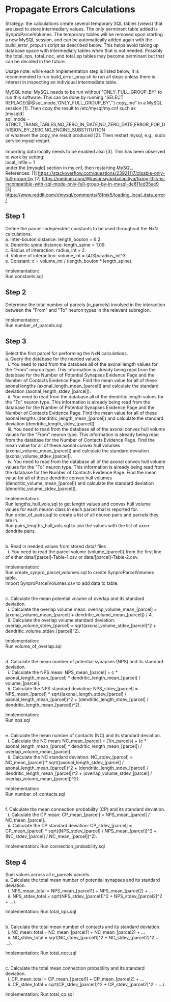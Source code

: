 Propagate Errors Calculations
=============================

Strategy: the calculations create several temporary SQL tables (views) that are
used to store intermediary values. The only perminant table added is
SynproParcelVolumes. The temporary tables will be removed upon starting a new
MySQL session, and can be automatically added again with the build_error_prop.sh
script as described below. This helps avoid taking up database space with intermediary
tables when that is not needed. Possibly the total_nps, total_noc, and total_sp
tables may become perminant but that can be decided in the future.

Usage note: while each implementation step is listed below, it is recommended to run 
build_error_prop.sh to run all steps unless there is interest in inspecting an 
individual intermediate table.

MySQL note: MySQL needs to be run without "ONLY_FULL_GROUP_BY" to run this software.
This can be done by running "SELECT REPLACE(@@sql_mode,'ONLY_FULL_GROUP_BY','') copy_me"
in a MySQL session [1]. Then copy the result to /etc/mysql/my.cnf such as 
<br>[mysqld]
<br>sql_mode = STRICT_TRANS_TABLES,NO_ZERO_IN_DATE,NO_ZERO_DATE,ERROR_FOR_DIVISION_BY_ZERO,NO_ENGINE_SUBSTITUTION
<br>or whatever the copy_me result produced [2]. Then restart mysql, e.g., sudo service mysql restart.
<br>
<br>Importing data locally needs to be enabled also [3]. This has been observed to work by
setting:
<br>local_infile = 1
<br>under the [mysqld] section in my.cnf, then restarting MySQL.
<br>References: [1] https://stackoverflow.com/questions/23921117/disable-only-full-group-by
[2] https://medium.com/@kasunsiyambalapitiya/fixing-this-is-incompatible-with-sql-mode-only-full-group-by-in-mysql-de811ed35ae9
[3] https://www.reddit.com/r/mysql/comments/f8fmk5/loading_local_data_error/

## Step 1

Define the parcel-independent constants to be used throughout the NxN calculations.
<br>a. Inter-bouton distance: length_bouton = 6.2.
<br>b. Dendritic spine distance: length_spine = 1.09.
<br>c. Radius of interaction: radius_int = 2.
<br>d. Volume of interaction: volume_int = (4/3)*pi*radius_int^3.
<br>e. Constant: c = volume_int / (length_bouton * length_spine).

Implementation:
<br>Run constants.sql

## Step 2
Determine the total number of parcels (n_parcels) involved in the interaction between the "From" and "To" neuron types in the relevant subregion.

Implementation:
<br>Run number_of_parcels.sql

## Step 3
Select the first parcel for performing the NxN calculations.
<br>a. Query the database for the needed values.
<br>&nbsp;&nbsp;i. You need to read from the database all of the axonal length values for the "From" neuron type. This information is already being read from the database for the Number of Potential Synapses Evidence Page and the Number of Contacts Evidence Page. Find the mean value for all of these axonal lengths (axonal_length_mean_[parcel]) and calculate the standard deviation (axonal_length_stdev_[parcel]).
<br>&nbsp;&nbsp;ii. You need to read from the database all of the dendritic length values for the "To" neuron type. This information is already being read from the database for the Number of Potential Synapses Evidence Page and the Number of Contacts Evidence Page. Find the mean value for all of these axonal lengths (dendritic_length_mean_[parcel]) and calculate the standard deviation (dendritic_length_stdev_[parcel]).
<br>&nbsp;&nbsp;iii. You need to read from the database all of the axonal convex hull volume values for the "From" neuron type. This information is already being read from the database for the Number of Contacts Evidence Page. Find the mean value for all of these axonal convex hull volumes (axonal_volume_mean_[parcel]) and calculate the standard deviation (axonal_volume_stdev_[parcel]).
<br>&nbsp;&nbsp;iv. You need to read from the database all of the axonal convex hull volume values for the "To" neuron type. This information is already being read from the database for the Number of Contacts Evidence Page. Find the mean value for all of these dendritic convex hull volumes (dendritic_volume_mean_[parcel]) and calculate the standard deviation (dendritic_volume_stdev_[parcel]).

Implementation:
<br>Run lengths_hull_vols.sql to get length values and convex hull volume values for each neuron class in each parcel that is reported for.
<br>Run order_of_pairs.sql to create a list of all neuron pairs and parcels they are in.
<br>Run pairs_lengths_hull_vols.sql to join the values with the list of axon-dendrite pairs.

<br>b. Read in needed values from stored data/ files
<br>&nbsp;&nbsp;i. You need to read the parcel volume (volume_[parcel]) from the first line of either data/[parcel]-Table-1.csv or data/[parcel]-Table-2.csv.

Implementation:
<br>Run create_synpro_parcel_volumes.sql to create SynproParcelVolumes table.
<br>Import SynproParcelVolumes.csv to add data to table. 

<br>c. Calculate the mean potential volume of overlap and its standard deviation.
<br>&nbsp;&nbsp;i. Calculate the overlap volume mean: overlap_volume_mean_[parcel] = (axonal_volume_mean_[parcel] + dendritic_volume_mean_[parcel]) / 4.
<br>&nbsp;&nbsp;ii. Calculate the overlap volume standard deviation: overlap_volume_stdev_[parcel] = sqrt(axonal_volume_stdev_[parcel]^2 + dendritic_volume_stdev_[parcel]^2).

Implementation:
<br>Run volume_of_overlap.sql

<br>d. Calculate the mean number of potential synapses (NPS) and its standard deviation.
<br>&nbsp;&nbsp;i. Calculate the NPS mean: NPS_mean_[parcel] = c * axonal_length_mean_[parcel] * dendritic_length_mean_[parcel] / volume_[parcel].
<br>&nbsp;&nbsp;ii. Calculate the NPS standard deviation: NPS_stdev_[parcel] = NPS_mean_[parcel] * sqrt((axonal_length_stdev_[parcel] / axonal_length_mean_[parcel])^2 + (dendritic_length_stdev_[parcel] / dendritic_length_mean_[parcel])^2).

Implementation:
<br>Run nps.sql

<br>e. Calculate the mean number of contacts (NC) and its standard deviation.
<br>&nbsp;&nbsp;i. Calculate the NC mean: NC_mean_[parcel] = (1/n_parcels) + (c * axonal_length_mean_[parcel] * dendritic_length_mean_[parcel]) / overlap_volume_mean_[parcel].
<br>&nbsp;&nbsp;ii. Calculate the NC standard deviation: NC_stdev_[parcel] = NC_mean_[parcel] * sqrt((axonal_length_stdev_[parcel] / axonal_length_mean_[parcel])^2 + (dendritic_length_stdev_[parcel] / dendritic_length_mean_[parcel])^2 + (overlap_volume_stdev_[parcel] / overlap_volume_mean_[parcel])^2).

Implementation:
<br>Run number_of_contacts.sql

<br>f. Calculate the mean connection probability (CP) and its standard deviation.
<br>&nbsp;&nbsp;i. Calculate the CP mean: CP_mean_[parcel] = NPS_mean_[parcel] / NC_mean_[parcel].
<br>&nbsp;&nbsp;ii. Calculate the CP standard deviation: CP_stdev_[parcel] = CP_mean_[parcel] * sqrt((NPS_stdev_[parcel] / NPS_mean_[parcel])^2 + (NC_stdev_[parcel] / NC_mean_[parcel])^2).

Implementation:
Run connection_probability.sql

## Step 4
Sum values across all n_parcels parcels.
<br>a. Calculate the total mean number of potential synapses and its standard deviation.
<br>&nbsp;&nbsp;i. NPS_mean_total = NPS_mean_[parcel1] + NPS_mean_[parcel2] + ...
<br>&nbsp;&nbsp;ii. NPS_stdev_total = sqrt(NPS_stdev_[parcel1]^2 + NPS_stdev_[parcel2]^2 + ...).

Implementation:
Run total_nps.sql

<br>b. Calculate the total mean number of contacts and its standard deviation.
<br>&nbsp;&nbsp;i. NC_mean_total = NC_mean_[parcel1] + NC_mean_[parcel2] + ...
<br>&nbsp;&nbsp;ii. NC_stdev_total = sqrt(NC_stdev_[parcel1]^2 + NC_stdev_[parcel2]^2 + ...).

Implementation:
Run total_noc.sql

<br>c. Calculate the total mean connection probability and its standard deviation.
<br>&nbsp;&nbsp;i. CP_mean_total = CP_mean_[parcel1] + CP_mean_[parcel2] + ...
<br>&nbsp;&nbsp;ii. CP_stdev_total = sqrt(CP_stdev_[parcel1]^2 + CP_stdev_[parcel2]^2 + ...).

Implementation:
Run total_cp.sql